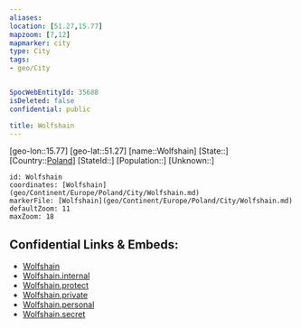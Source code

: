 ```yaml
---
aliases: 
location: [51.27,15.77]
mapzoom: [7,12] 
mapmarker: city 
type: City
tags:
- geo/City


SpocWebEntityId: 35688
isDeleted: false
confidential: public

title: Wolfshain
---
```

[geo-lon::15.77]
[geo-lat::51.27]
[name::Wolfshain]
[State::]
[Country::[Poland](geo/Continent/Europe/Poland.md)]
[StateId::]
[Population::]
[Unknown::]


```leaflet
id: Wolfshain
coordinates: [Wolfshain](geo/Continent/Europe/Poland/City/Wolfshain.md)
markerFile: [Wolfshain](geo/Continent/Europe/Poland/City/Wolfshain.md)
defaultZoom: 11 
maxZoom: 18
```


## Confidential Links & Embeds: 
- [Wolfshain](../../../../../../_public/geo/Continent/Europe/Poland/City/Wolfshain.md) 
- [Wolfshain.internal](../../../../../../_internal/geo/Continent/Europe/Poland/City/Wolfshain.internal.md) 
- [Wolfshain.protect](../../../../../../_protect/geo/Continent/Europe/Poland/City/Wolfshain.protect.md) 
- [Wolfshain.private](../../../../../../_private/geo/Continent/Europe/Poland/City/Wolfshain.private.md) 
- [Wolfshain.personal](../../../../../../_personal/geo/Continent/Europe/Poland/City/Wolfshain.personal.md) 
- [Wolfshain.secret](../../../../../../_secret/geo/Continent/Europe/Poland/City/Wolfshain.secret.md) 
